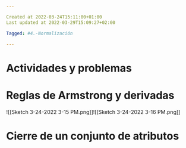 ```yaml
---

Created at 2022-03-24T15:11:00+01:00
Last updated at 2022-03-29T15:09:27+02:00

Tagged: #4.-Normalización

---
```


# Actividades y problemas
# Reglas de Armstrong y derivadas

![[Sketch 3-24-2022 3-15 PM.png]]![[Sketch 3-24-2022 3-16 PM.png]]


# Cierre de un conjunto de atributos


